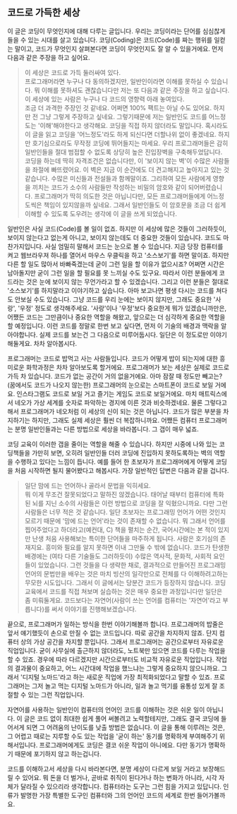 ## 코드로 가득한 세상

  이 글은 코딩이 무엇인지에 대해 다루는 글입니다. 우리는 코딩이라는 단어를 심심찮게 들을 수 있는 시대를 살고 있습니다. 코딩(Coding)은 코드(Code)를 짜는 행위를 일컫는 말이고, 코드가 무엇인지 살펴본다면 코딩이 무엇인지도 잘 알 수 있을거에요. 먼저 다음과 같은 주장을 하고 싶어요.
> 이 세상은 코드로 가득 둘러싸여 있다.  
프로그래머라면 누구나 다 동의하겠지만, 일반인이라면 이해를 못하실 수 있습니다. 뭐 이해를 못하셔도 괜찮습니다만 저는 또 다음과 같은 주장을 하고 싶습니다.
> 이 세상에 있는 사람은 누구나 다 코드의 영향력 아래 놓여있다.  
조금 더 과격한 주장인 것 같네요. 어쩌면 100% 팩트는 아닐 수도 있어요. 하지만 전 그냥 그렇게 주장하고 싶네요. 그렇기때문에 저는 일반인도 코드를 어느정도는 '이해'해야한다고 생각해요. 코딩을 직접 하지 않더라도 말입니다. 혹시라도 이 글을 읽고 코딩을 '어느정도'라도 하게 되신다면 더할나위 없이 좋겠네요. 하지만 호기심으로라도 무작정 코딩에 뛰어들지는 마세요. 우리 프로그래머들은 감히 일반인들을 절대 범접할 수 없도록 상당히 높은 진입장벽을 구축해두었답니다. 코딩을 하는데 딱히 자격조건은 없습니다만, 이 '보이지 않는 벽'이 수많은 사람들을 좌절에 빠뜨렸어요. 이 벽은 지금 이 순간에도 더 견고해지고 높아지고 있는 것같습니다. 수많은 미신들과 전설들과 함께말이죠. 그리하여 모든 사람에게 영향을 끼치는 코드가 소수의 사람들만 작성하는 비밀의 암호와 같이 되어버렸습니다. 프로그래머가 딱히 의도한 것은 아닙니다만, 모든 프로그래머들에게 어느정도씩은 책임이 있지않을까 싶네요. 그래서 일반인들도 이 암호문을 조금 더 쉽게 이해할 수 있도록 도우려는 생각에 이 글을 쓰게 되었습니다.

  일반인은 사실 코드(Code)를 볼 일이 없죠. 하지만 이 세상에 많은 것들이 그러하듯이, 보이지 않는다고 없는게 아니고, 보이지 않는데도 더 중요한 것들이 있습니다. 코드도 마찬가지입니다. 사실 엄밀히 말해서 코드는 눈으로 볼 수 있습니다. 지금 당장 컴퓨터를 켜고 웹브라우져 하나를 열어서 마우스 우클릭을 하고 '소스보기'를 하면 말이죠. 하지만 다른 할 일도 많아서 바빠죽겠는데 굳이 그런 일을 할 이유가 없으시죠? 어쩌면 시간은 남아돌지만 굳이 그런 일을 할 필요를 못 느끼실 수도 있구요. 따라서 이런 분들에게 코드라는 것은 눈에 보이지 않는 무언가라고 할 수 있겠습니다. 그리고 이런 분들은 절대로 '소스보기'를 하지말라고 이야기하고 싶습니다. 아마 보고나면 평생 다시는 코드를 쳐다도 안보실 수도 있습니다. 그냥 코드를 우리 눈에는 보이지 않지만, 그래도 중요한 '사랑', '우정' 정도로 생각해주세요. '사랑'이나 '우정'보다 중요한게 뭐가 있겠습니까만은, 어쨌든 코드는 그만큼이나 중요한 역할을 해왔고, 앞으로는 더 심각하게 중요한 역할을 할 예정입니다. 이런 코드를 정말로 한번 보고 싶다면, 먼저 이 기술의 배경과 맥락을 알아야합니다. 실제 코드를 보는건 그 다음으로 미루어둡시다. 일단은 이 정도로만 이야기해둘게요. 차차 알아봅시다.

  프로그래머는 코드로 밥먹고 사는 사람들입니다. 코드가 어떻게 밥이 되는지에 대한 흥미로운 화학과정은 차차 알아보도록 할거에요. 프로그래머가 보는 세상은 실제로 코드로 가득 차 있습니다. 코드가 없는 공간이 거의 없을거에요. 아마 잠잘 때 정도만 빼고는?(꿈에서도 코드가 나오지 않는한) 프로그래머의 눈으로는 스마트폰이 코드로 보일 거에요. 인스타그램도 코드로 보일 거고 즐기는 게임도 코드로 보일거에요. 마치 매트릭스에서 네오가 가상 세계를 숫자로 파악하는 경지에 이른 것과 비슷하겠네요. 물론 그렇다고해서 프로그래머가 네오처럼 이 세상의 신이 되는 것은 아닙니다. 코드가 많은 부분을 차지하기는 하지만, 그래도 실제 세상은 훨씬 더 복잡하니까요. 어쨌든 컴퓨터 프로그래머는 분명 일반인들과는 다른 방법으로 세상을 바라봅니다. 그 갭이 매우 넓죠.

  코딩 교육이 이러한 갭을 줄이는 역할을 해줄 수 있습니다. 하지만 시중에 나와 있는 코딩책들을 가만히 보면, 오히려 일반인들 더러 코딩에 진입하지 못하도록하는 벽의 역할을 수행하고 있다는 느낌이 듭니다. 예를 들어  한 초보자가 프로그래머에게 어떻게 코딩을 처음 시작하면 될지 물어봤다고 해봅시다. 가장 일반적인 답변은 다음과 같을 겁니다.
> 일단 맘에 드는 언어하나 골라서 문법을 익히세요.  
뭐 이게 무조건 잘못되었다고 말하진 않겠습니다. 태어날 때부터 컴퓨터에 특화된 뇌를 지닌 소수의 사람들은 이런 방법으로 코딩을 잘 익혔으니까요. 다만 그런 사람들은 너무 적은 것 같습니다. 일단 초보자는 프로그래밍 언어가 어떤 것인지 모르기 때문에 '맘에 드는 언어'라는 것이 존재할 수 없습니다. 뭐 그래서 언어를 찝어주었다고 하더라고(예컨대, C) 책을 펼치는 순간, 국어시간에는 본 적이 있지만 난생 처음 사용해보는 특이한 단어들을 마주하게 됩니다. 사람은 호기심의 존재지요. 흥미와 필요를 알지 못하면 이내 그만둘 수 밖에 없습니다.
  코드가 탄생한 배경에는 (여타 다른 기술들도 그러하듯이) 수많은 역사적, 문화적, 사회적 요인들이 있었습니다. 그런 것들을 다 생략한 채로, 결과적으로 만들어진 프로그래밍 언어의 문법만을 배우는 것은 마치 빙산의 일각만으로 전체를 다 이해하려고하는 무모한 시도입니다. 그래서 이 글에서는 당분간 코드가 등장하지 않습니다. 코딩 교육에서 코드를 직접 쳐보며 실습하는 것은 매우 중요한 과정입니다만 일단은 좀 미뤄둘게요. 코드보다는 자연어(사람이 쓰는 언어를 컴퓨터는 '자연어'라고 부릅니다)를 써서 이야기를 진행해보겠습니다.

  끝으로, 프로그래머가 일하는 방식을 한번 이야기해볼까 합니다. 프로그래머의 밥줄은 앞서 얘기했듯이 손으로 만질 수 없는 코드입니다. 따로 공간을 차지하지 않죠. 단지 컴퓨터 상의 가상 공간을 차지할 뿐입니다. 그래서 프로그래머는 공간으로부터 자유로운 직업입니다. 굳이 사무실에 출근하지 않더라도, 노트북만 있으면 코드를 다루는 작업을 할 수 있죠. 경우에 따라 다르겠지만 시간으로부터도 비교적 자유로운 직업입니다. 작업의 결과물이 중요하고, 어느 시간대에 작업을 했느냐는 그렇게 중요하지 않으니까요. 그래서 '디지털 노마드'라고 하는 새로운 직업에 가장 최적화되었다고 말할 수 있죠. 프로그래머는 그저 놀고 먹는 디지털 노마드가 아니라, 일과 놀고 먹기를 융통성 있게 잘 조절할 수 있는 그런 직업입니다.

  자연어를 사용하는 일반인이 컴퓨터의 언어인 코드를 이해하는 것은 쉬운 일이 아닙니다. 이 글은 코드 없이 최대한 쉽게 풀어 써볼려고 노력할테지만, 그래도 결국 코딩에 들어서게 되면 그 어려움의 난이도를 낮출 방법은 없습니다. 이 글을 통해 이루려는 것은, 그 어렵고 때로는 지루할 수도 있는 작업을 '굳이 하는' 동기를 명확하게 부여해주기 위해서입니다. 프로그래머에게도 코딩은 결코 쉬운 작업이 아니에요. 다만 동기가 명확하기 때문에 포기하지 않고 하는겁니다.

  코드를 이해하고서 세상을 다시 바라본다면, 분명 세상이 다르게 보일 거라고 보장해드릴 수 있어요. 뭐 돈을 더 벌거나, 곧바로 취직이 된다거나 하는 변화가 아니라, 시각 자체가 달라질 수 있으리라 생각합니다. 컴퓨터라는 도구는 그런 힘을 가지고 있답니다. 인류가 발명한 가장 특별한 도구인 컴퓨터와 그의 언어인 코드의 세계로 한번 들어가볼까요. 
  

<!---
코드로 가득한 세상
 일반인의 눈
  프로그래머의 눈
   코딩 교육은 이래야 한다
  프로그래머는 이런 일을 한다 - 디지털 노마드
 일반인은 이런걸 할 수 있다
다시 세상을 바라보자
-->
